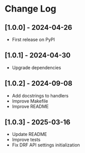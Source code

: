 # Change Log

## [1.0.0] - 2024-04-26

- First release on PyPI

## [1.0.1] - 2024-04-30

- Upgrade dependencies

## [1.0.2] - 2024-09-08

- Add docstrings to handlers
- Improve Makefile
- Improve README

## [1.0.3] - 2025-03-16

- Update README
- Improve tests
- Fix DRF API settings initialization
